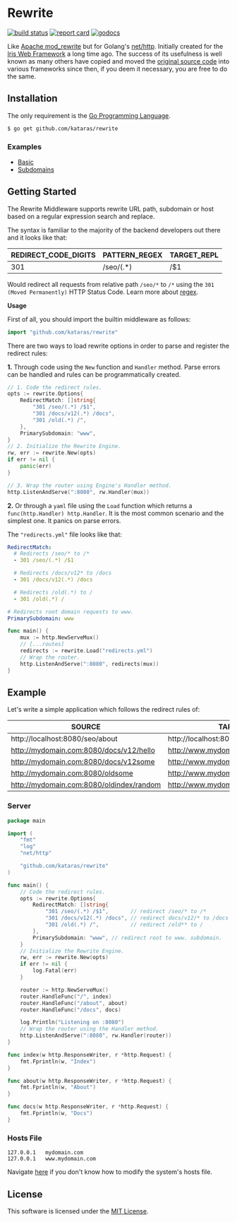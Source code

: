 # Rewrite

[![build status](https://img.shields.io/github/workflow/status/kataras/rewrite/CI/master?style=for-the-badge)](https://github.com/kataras/rewrite/actions) [![report card](https://img.shields.io/badge/report%20card-a%2B-ff3333.svg?style=for-the-badge)](https://goreportcard.com/report/github.com/kataras/rewrite) [![godocs](https://img.shields.io/badge/go-%20docs-488AC7.svg?style=for-the-badge)](https://pkg.go.dev/github.com/kataras/rewrite)

Like [Apache mod_rewrite](https://httpd.apache.org/docs/2.4/rewrite/) but for Golang's [net/http](https://golang.org/pkg/net/http/). Initially created for the [Iris Web Framework](https://github.com/kataras/iris) a long time ago. The success of its usefulness is well known as many others have copied and moved the [original source code](https://github.com/kataras/iris/tree/master/middleware/rewrite) into various frameworks since then, if you deem it necessary, you are free to do the same.

## Installation

The only requirement is the [Go Programming Language](https://golang.org/dl).

```sh
$ go get github.com/kataras/rewrite
```

### Examples

- [Basic](_examples/basic)
- [Subdomains](_examples/subdomains)

## Getting Started

The Rewrite Middleware supports rewrite URL path, subdomain or host based on a regular expression search and replace.

The syntax is familiar to the majority of the backend developers out there and it looks like that:

| REDIRECT_CODE_DIGITS | PATTERN_REGEX | TARGET_REPL |
|----------------------|---------------|-------------|
| 301                  | /seo/(.*)     | /$1         |

Would redirect all requests from relative path `/seo/*` to `/*` using the `301 (Moved Permanently)` HTTP Status Code. Learn more about [regex](https://golang.org/pkg/regexp/#example_Regexp_ReplaceAllString).

**Usage**

First of all, you should import the builtin middleware as follows:

```go
import "github.com/kataras/rewrite"
```

There are two ways to load rewrite options in order to parse and register the redirect rules:

**1.** Through code using the `New` function and `Handler` method. Parse errors can be handled and rules can be programmatically created.

```go
// 1. Code the redirect rules.
opts := rewrite.Options{
	RedirectMatch: []string{
		"301 /seo/(.*) /$1",
		"301 /docs/v12(.*) /docs",
		"301 /old(.*) /",
	},
	PrimarySubdomain: "www",
}
// 2. Initialize the Rewrite Engine.
rw, err := rewrite.New(opts)
if err != nil { 
	panic(err)
}

// 3. Wrap the router using Engine's Handler method.
http.ListenAndServe(":8080", rw.Handler(mux))
```

**2.** Or through a `yaml` file using the `Load` function which returns a `func(http.Handler) http.Handler`. It is the most common scenario and the simplest one. It panics on parse errors.

The `"redirects.yml"` file looks like that:

```yaml
RedirectMatch:
  # Redirects /seo/* to /*
  - 301 /seo/(.*) /$1

  # Redirects /docs/v12* to /docs
  - 301 /docs/v12(.*) /docs

  # Redirects /old(.*) to /
  - 301 /old(.*) /

# Redirects root domain requests to www.
PrimarySubdomain: www
```

```go
func main() {
    mux := http.NewServeMux()
    // [...routes]
	redirects := rewrite.Load("redirects.yml")
	// Wrap the router.
    http.ListenAndServe(":8080", redirects(mux))
}
```

## Example

Let's write a simple application which follows the redirect rules of:

| SOURCE                                   | TARGET                             |
|------------------------------------------|------------------------------------|
| http://localhost:8080/seo/about          | http://localhost:8080/about        |
| http://mydomain.com:8080/docs/v12/hello  | http://www.mydomain.com:8080/docs  |
| http://mydomain.com:8080/docs/v12some    | http://www.mydomain.com:8080/docs  |
| http://mydomain.com:8080/oldsome         | http://www.mydomain.com:8080       |
| http://mydomain.com:8080/oldindex/random | http://www.mydomain.com:8080       |

### Server

```go
package main

import (
	"fmt"
	"log"
	"net/http"

	"github.com/kataras/rewrite"
)

func main() {
	// Code the redirect rules.
	opts := rewrite.Options{
		RedirectMatch: []string{
			"301 /seo/(.*) /$1",       // redirect /seo/* to /*
			"301 /docs/v12(.*) /docs", // redirect docs/v12/* to /docs
			"301 /old(.*) /",          // redirect /old** to /
		},
		PrimarySubdomain: "www", // redirect root to www. subdomain.
	}
	// Initialize the Rewrite Engine.
	rw, err := rewrite.New(opts)
	if err != nil {
		log.Fatal(err)
	}

	router := http.NewServeMux()
	router.HandleFunc("/", index)
	router.HandleFunc("/about", about)
	router.HandleFunc("/docs", docs)

	log.Println("Listening on :8080")
	// Wrap the router using the Handler method.
	http.ListenAndServe(":8080", rw.Handler(router))
}

func index(w http.ResponseWriter, r *http.Request) {
	fmt.Fprintln(w, "Index")
}

func about(w http.ResponseWriter, r *http.Request) {
	fmt.Fprintln(w, "About")
}

func docs(w http.ResponseWriter, r *http.Request) {
	fmt.Fprintln(w, "Docs")
}
```

### Hosts File

```text
127.0.0.1	mydomain.com
127.0.0.1	www.mydomain.com
```

Navigate [here](https://support.rackspace.com/how-to/modify-your-hosts-file/) if you don't know how to modify the system's hosts file.

## License

This software is licensed under the [MIT License](LICENSE).
